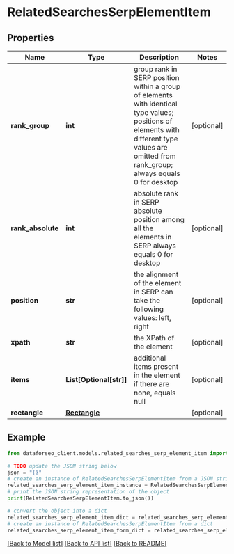 # RelatedSearchesSerpElementItem


## Properties

Name | Type | Description | Notes
------------ | ------------- | ------------- | -------------
**rank_group** | **int** | group rank in SERP position within a group of elements with identical type values; positions of elements with different type values are omitted from rank_group; always equals 0 for desktop | [optional] 
**rank_absolute** | **int** | absolute rank in SERP absolute position among all the elements in SERP always equals 0 for desktop | [optional] 
**position** | **str** | the alignment of the element in SERP can take the following values: left, right | [optional] 
**xpath** | **str** | the XPath of the element | [optional] 
**items** | **List[Optional[str]]** | additional items present in the element if there are none, equals null | [optional] 
**rectangle** | [**Rectangle**](Rectangle.md) |  | [optional] 

## Example

```python
from dataforseo_client.models.related_searches_serp_element_item import RelatedSearchesSerpElementItem

# TODO update the JSON string below
json = "{}"
# create an instance of RelatedSearchesSerpElementItem from a JSON string
related_searches_serp_element_item_instance = RelatedSearchesSerpElementItem.from_json(json)
# print the JSON string representation of the object
print(RelatedSearchesSerpElementItem.to_json())

# convert the object into a dict
related_searches_serp_element_item_dict = related_searches_serp_element_item_instance.to_dict()
# create an instance of RelatedSearchesSerpElementItem from a dict
related_searches_serp_element_item_form_dict = related_searches_serp_element_item.from_dict(related_searches_serp_element_item_dict)
```
[[Back to Model list]](../README.md#documentation-for-models) [[Back to API list]](../README.md#documentation-for-api-endpoints) [[Back to README]](../README.md)


